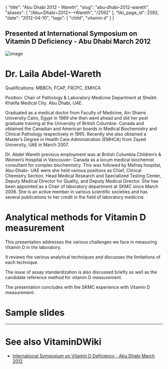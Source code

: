{
    "title": "Abu Dhabi 2012 - Wareth",
    "slug": "abu-dhabi-2012-wareth",
    "aliases": [
        "/Abu+Dhabi+2012+-+Wareth",
        "/2592"
    ],
    "tiki_page_id": 2592,
    "date": "2012-04-10",
    "tags": [
        "child",
        "vitamin d"
    ]
}


## Presented at International Symposium on Vitamin D Deficiency - Abu Dhabi March 2012

<img src="https://d1bk1kqxc0sym.cloudfront.net/attachments/jpeg/wareth.jpg" alt="image">

# Dr. Laila Abdel-Wareth

Qualifications: MBBCh, FCAP, FRCPC, EMHCA   

Position: Chair of Pathology & Laboratory Medicine Department at Sheikh Khalifa Medical City. Abu Dhabi, UAE.

Graduated as a medical doctor from Faculty of Medicine, Ain Shams University Cairo, Egypt in 1989 she then went ahead and did her post graduate training at the University of British Columbia- Canada and obtained the Canadian and American boards in Medical Biochemistry and Clinical Pathology respectively in 1995. Recently she also obtained a Master’s Degree in Health Care Administration (EMHCA) from Zayed University, UAE in March 2007.

Dr. Abdel Wareth previous employment was at British Columbia Children’s & Women’s Hospital in Vancouver- Canada as a locum medical biochemist consultant for complex biochemistry. This was followed by  Mafraq hospital, Abu-Dhabi- UAE were she held various positions as Chief, Clinical Chemistry Section, Head Medical Research and Specialized Testing Center,  Deputy Medical Director for Quality, and Deputy Medical Director. She has been appointed as a Chair of laboratory department at SKMC since March 2006. She is an active member in various scientific societies and has several publications to her credit in the field of laboratory medicine.

# Analytical methods for Vitamin D measurement

This presentation addresses the various challenges we face in measuring Vitamin D in the laboratory. 

It reviews the various analytical techniques and discusses the limitations of each technique. 

The issue of assay standardization is also discussed briefly as well as the candidate reference method for vitamin D measurement. 

The presentation concludes with the SKMC experience with Vitamin D measurement.

# Sample slides

- - - - - 

# See also VitaminDWiki

* [International Symposium on Vitamin D Deficiency - Abu Dhabi March 2012](/posts/international-symposium-on-vitamin-d-deficiency-abu-dhabi)